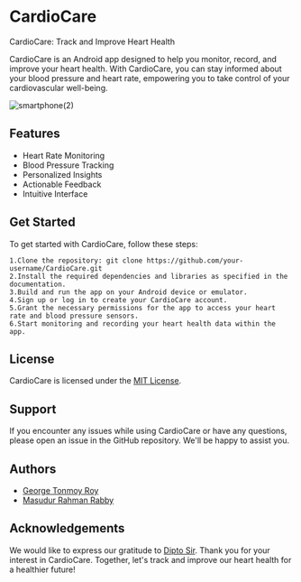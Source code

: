 # CardioCare

CardioCare: Track and Improve Heart Health

CardioCare is an Android app designed to help you monitor, record, and improve your heart health. With CardioCare, you can stay informed about your blood pressure and heart rate, empowering you to take control of your cardiovascular well-being.

![smartphone(2)](https://github.com/george07-t/CardioCare/assets/68592871/c30a7fdf-614b-4ba2-aa8f-5a9c70c89e33)



## Features

- Heart Rate Monitoring
- Blood Pressure Tracking
- Personalized Insights
- Actionable Feedback
- Intuitive Interface

## Get Started
To get started with CardioCare, follow these steps:

    1.Clone the repository: git clone https://github.com/your-username/CardioCare.git
    2.Install the required dependencies and libraries as specified in the documentation.
    3.Build and run the app on your Android device or emulator.
    4.Sign up or log in to create your CardioCare account.
    5.Grant the necessary permissions for the app to access your heart rate and blood pressure sensors.
    6.Start monitoring and recording your heart health data within the app.

## License

CardioCare is licensed under the [MIT License](https://github.com/george07-t/CardioCare/files/11914425/sodapdf-converted.pdf).



## Support

If you encounter any issues while using CardioCare or have any questions, please open an issue in the GitHub repository. We'll be happy to assist you.



## Authors

- [George Tonmoy Roy](https://github.com/george07-t)
- [Masudur Rahman Rabby](https://github.com/Masudur-rahman-rabby)


## Acknowledgements

We would like to express our gratitude to [Dipto Sir](https://awesomeopensource.com/project/elangosundar/awesome-README-templates). Thank you for your interest in CardioCare. Together, let's track and improve our heart health for a healthier future!

